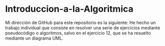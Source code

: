 # Introduccion-a-la-Algoritmica
 
 Mi dirección de GitHub para este repositorio es la siguiente: 
He hecho un trabajo individual que consiste en resolver una serie de ejercicios mediante pseudocódigo o algoritmos, salvo en el ejercicio 12, que se ha resuelto mediante un diagrama UML.
